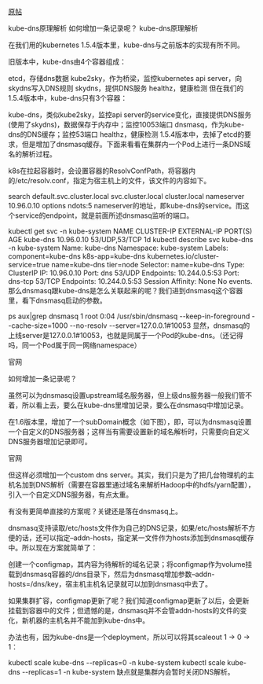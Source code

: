 
[原帖](http://www.datastart.cn/tech/2017/04/21/k8s-dns.html)

kube-dns原理解析
如何增加一条记录呢？
kube-dns原理解析

在我们用的kubernetes 1.5.4版本里，kube-dns与之前版本的实现有所不同。

旧版本中，kube-dns由4个容器组成：

etcd，存储dns数据
kube2sky，作为桥梁，监控kubernetes api server，向skydns写入DNS规则
skydns，提供DNS服务
healthz，健康检测
但在我们的1.5.4版本中，kube-dns只有3个容器：

kube-dns，类似kube2sky，监控api server的service变化，直接提供DNS服务(使用了skydns)，数据保存于内存中；监控10053端口
dnsmasq，作为kube-dns的DNS缓存；监控53端口
healthz，健康检测
1.5.4版本中，去掉了etcd的要求，但是增加了dnsmasq缓存。下面来看看在集群内一个Pod上进行一条DNS域名的解析过程。

k8s在拉起容器时，会设置容器的ResolvConfPath，将容器内的/etc/resolv.conf，指定为宿主机上的文件，该文件的内容如下。

search default.svc.cluster.local svc.cluster.local cluster.local
nameserver 10.96.0.10
options ndots:5
nameserver的地址，即kube-dns的service。而这个service的endpoint，就是前面所述dnsmasq监听的端口。

kubectl get svc -n kube-system
NAME                   CLUSTER-IP       EXTERNAL-IP   PORT(S)         AGE
kube-dns               10.96.0.10       <none>        53/UDP,53/TCP   1d
kubectl describe svc kube-dns -n kube-system
Name:			kube-dns
Namespace:		kube-system
Labels:			component=kube-dns
			k8s-app=kube-dns
			kubernetes.io/cluster-service=true
			name=kube-dns
			tier=node
Selector:		name=kube-dns
Type:			ClusterIP
IP:			10.96.0.10
Port:			dns	53/UDP
Endpoints:		10.244.0.5:53
Port:			dns-tcp	53/TCP
Endpoints:		10.244.0.5:53
Session Affinity:	None
No events.
那么dnsmasq跟kube-dns是怎么关联起来的呢？我们进到dnsmasq这个容器里，看下dnsmasq启动的参数。

ps aux|grep dnsmasq
    1 root       0:04 /usr/sbin/dnsmasq --keep-in-foreground --cache-size=1000 --no-resolv  --server=127.0.0.1#10053
显然，dnsmasq的上线server是127.0.0.1#10053，也就是同属于一个Pod的kube-dns。（还记得吗，同一个Pod属于同一网络namespace）

官网

如何增加一条记录呢？

虽然可以为dnsmasq设置upstream域名服务器，但上级dns服务器一般我们管不着，所以看上去，要么在kube-dns里增加记录，要么在dnsmasq中增加记录。

在1.6版本里，增加了一个subDomain概念（如下图），即，可以为dnsmasq设置一个自定义的DNS服务器；这样当有需要设置新的域名解析时，只需要向自定义DNS服务器增加记录即可。

官网

但这样必须增加一个custom dns server。其实，我们只是为了把几台物理机的主机名加到DNS解析（需要在容器里通过域名来解析Hadoop中的hdfs/yarn配置），引入一个自定义DNS服务器，有点太重。

有没有更简单直接的方案呢？关键还是落在dnsmasq上。

dnsmasq支持读取/etc/hosts文件作为自己的DNS记录，如果/etc/hosts解析不方便的话，还可以指定–addn-hosts，指定某一文件作为hosts添加到dnsmasq缓存中。所以现在方案就简单了：

创建一个configmap，其内容为待解析的域名记录；将configmap作为volume挂载到dnsmasq容器的/dns目录下，然后为dnsmasq增加参数–addn-hosts=/dns/key，宿主机主机名记录就可以加到dnsmasq中去了。

如果集群扩容，configmap更新了呢？我们知道configmap更新了以后，会更新挂载到容器中的文件；但遗憾的是，dnsmasq并不会管addn-hosts的文件的变化，新机器的主机名并不能加到kube-dns中。

办法也有，因为kube-dns是一个deployment，所以可以将其scaleout 1 -> 0 -> 1：

kubectl scale kube-dns --replicas=0 -n kube-system
kubectl scale kube-dns --replicas=1 -n kube-system
缺点就是集群内会暂时关闭DNS解析。